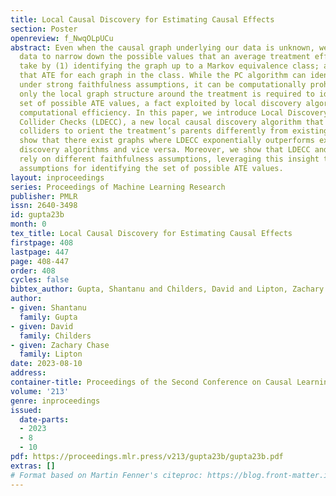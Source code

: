 ```yaml
---
title: Local Causal Discovery for Estimating Causal Effects
section: Poster
openreview: f_NwqOLpUCu
abstract: Even when the causal graph underlying our data is unknown, we can use observational
  data to narrow down the possible values that an average treatment effect (ATE) can
  take by (1) identifying the graph up to a Markov equivalence class; and (2) estimating
  that ATE for each graph in the class. While the PC algorithm can identify this class
  under strong faithfulness assumptions, it can be computationally prohibitive. Fortunately,
  only the local graph structure around the treatment is required to identify the
  set of possible ATE values, a fact exploited by local discovery algorithms to improve
  computational efficiency. In this paper, we introduce Local Discovery using Eager
  Collider Checks (LDECC), a new local causal discovery algorithm that leverages unshielded
  colliders to orient the treatment’s parents differently from existing methods. We
  show that there exist graphs where LDECC exponentially outperforms existing local
  discovery algorithms and vice versa. Moreover, we show that LDECC and existing algorithms
  rely on different faithfulness assumptions, leveraging this insight to weaken the
  assumptions for identifying the set of possible ATE values.
layout: inproceedings
series: Proceedings of Machine Learning Research
publisher: PMLR
issn: 2640-3498
id: gupta23b
month: 0
tex_title: Local Causal Discovery for Estimating Causal Effects
firstpage: 408
lastpage: 447
page: 408-447
order: 408
cycles: false
bibtex_author: Gupta, Shantanu and Childers, David and Lipton, Zachary Chase
author:
- given: Shantanu
  family: Gupta
- given: David
  family: Childers
- given: Zachary Chase
  family: Lipton
date: 2023-08-10
address:
container-title: Proceedings of the Second Conference on Causal Learning and Reasoning
volume: '213'
genre: inproceedings
issued:
  date-parts:
  - 2023
  - 8
  - 10
pdf: https://proceedings.mlr.press/v213/gupta23b/gupta23b.pdf
extras: []
# Format based on Martin Fenner's citeproc: https://blog.front-matter.io/posts/citeproc-yaml-for-bibliographies/
---
```

